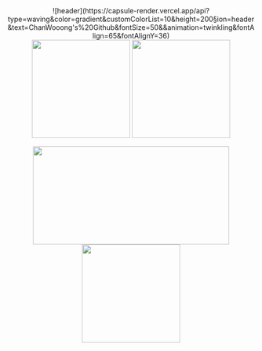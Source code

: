 <div align="center">
  ![header](https://capsule-render.vercel.app/api?type=waving&color=gradient&customColorList=10&height=200&section=header&text=ChanWooong's%20Github&fontSize=50&&animation=twinkling&fontAlign=65&fontAlignY=36)
<br>
<a href="https://github.com/ChanWooong"><img height=200 align="center" src="https://github-readme-stats.vercel.app/api?username=ChanWooong&show_icons=true&theme=buefy&card_width=300" /></a>
<a href="https://github.com/ChanWooong?tab=repositories"><img height=200 align="center" src="https://github-readme-stats.vercel.app/api/top-langs?username=ChanWooong&layout=compact&langs_count=8&card_width=300" /></a>
</div>
<br>
<div align="center">
  <img height=200 width=400 align="center" src="http://mazassumnida.wtf/api/v2/generate_badge?boj=chanwong12" />
  <img height=200 align="center" src="https://streak-stats.demolab.com/?user=ChanWooong&theme=buefy&border=E4E2E2&card_width=400" />
</div>
<br>
<br>
<br>
<br>
